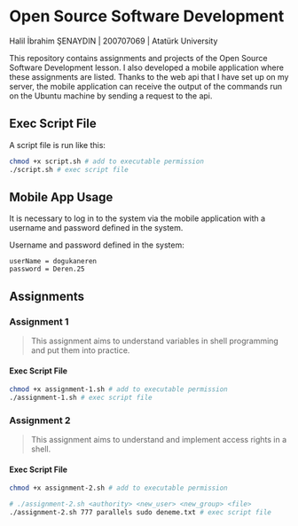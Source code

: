 # Open Source Software Development

Halil İbrahim ŞENAYDIN | 200707069 | Atatürk University

This repository contains assignments and projects of the Open Source Software Development lesson. I also developed a mobile application where these assignments are listed. Thanks to the web api that I have set up on my server, the mobile application can receive the output of the commands run on the Ubuntu machine by sending a request to the api.

## Exec Script File

A script file is run like this:

```bash
chmod +x script.sh # add to executable permission
./script.sh # exec script file
```

## Mobile App Usage

It is necessary to log in to the system via the mobile application with a username and password defined in the system.

Username and password defined in the system:

```
userName = dogukaneren
password = Deren.25
```

## Assignments

### Assignment 1
> This assignment aims to understand variables in shell programming and put them into practice.

#### Exec Script File

```bash
chmod +x assignment-1.sh # add to executable permission
./assignment-1.sh # exec script file
```

### Assignment 2
> This assignment aims to understand and implement access rights in a shell.

#### Exec Script File

```bash
chmod +x assignment-2.sh # add to executable permission

# ./assignment-2.sh <authority> <new_user> <new_group> <file>
./assignment-2.sh 777 parallels sudo deneme.txt # exec script file
```

